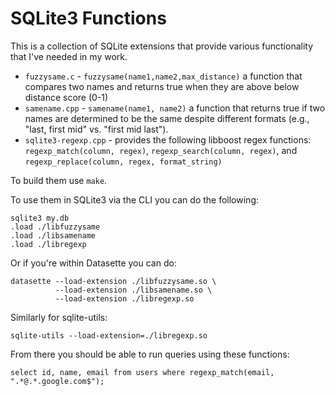 # SQLite3 Functions

This is a collection of SQLite extensions that provide various functionality that I've needed in my work.

 - `fuzzysame.c` - `fuzzysame(name1,name2,max_distance)` a function that compares two names and returns true when they are above below distance score (0-1)
 - `samename.cpp` -  `samename(name1, name2)` a function that returns true if two names are determined to be the same despite different formats (e.g., "last, first mid" vs. "first mid last").
 - `sqlite3-regexp.cpp` - provides the following libboost regex functions: `regexp_match(column, regex)`, `regexp_search(column, regex)`, and `regexp_replace(column, regex, format_string)`

To build them use `make`.

To use them in SQLite3 via the CLI you can do the following:

    sqlite3 my.db
    .load ./libfuzzysame
    .load ./libsamename
    .load ./libregexp

Or if you're within Datasette you can do:

    datasette --load-extension ./libfuzzysame.so \
              --load-extension ./libsamename.so \
              --load-extension ./libregexp.so

Similarly for sqlite-utils:

    sqlite-utils --load-extension=./libregexp.so

From there you should be able to run queries using these functions:

    select id, name, email from users where regexp_match(email, ".*@.*.google.com$");
